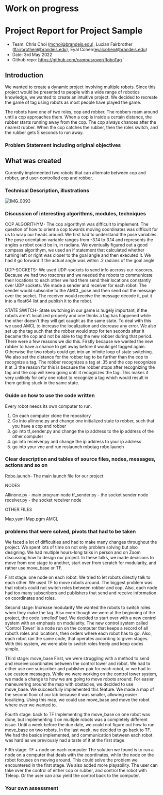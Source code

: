 # Work on progress
 
# Project Report for Project Sample
* Team: Chris Choi (mchoi@brandeis.edu), Lucian Fairbrother (lfairbrother@brandeis.edu),
Eyal Cohen(eyalcohen@brandeis.edu)
* Date: 3rd May 2022
* Github repo: https://github.com/campusrover/RoboTag
`
## Introduction
We wanted to create a dynamic project involving multiple robots. Since this project would be presented to people with a wide range of robotics knowledge, we wanted to create an intuitive project. We decided to recreate the game of tag using robots as most people have played the game.
 
The robots have one of two roles, cop and robber. The robbers roam around until a cop approaches them. When a cop is inside a certain distance, the rubber starts running away from the cop. The cop always chances after the nearest rubber. When the cop catches the rubber, then the roles switch, and the rubber gets 5 seconds to run away. 
 
 
### Problem Statement including original objectives

 
## What was created
Currently implemented two robots that can alternate between cop and robber, and user-controlled cop and robber. 
 
### Technical Description, illustrations
 ![IMG_0093](https://user-images.githubusercontent.com/92168798/166615484-2d3fd134-8995-4355-a80a-2a7a8d54f7e9.jpg)

### Discussion of interesting algorithms, modules, techniques
 COP ALGORITHYM-
    The cop algorithym was difficult to implement. The question of how to orient a cop towards moving coordinates was difficult for us to wrap our heads around. We first had to understand the pose variables. The pose orientation variable ranges from -3.14 to 3.14 and represents the angles a robot could be in, in radians. We eventually figured out a good compass algorithym, we used an if statement that calculated whether turning left or right was closer to the goal angle and then executed it. We had it go forward if the actual angle was within .2 radians of the goal angle
    
UDP-SOCKETS-
    We used UDP-sockets to send info accross our roscores. Because we had two roscores and we needed the robots to communicate their locations to each other we had them send their locations constantly over UDP sockets. We made a sender and receiver for each robot. The sender would subscribe to the AMCL_pose and then send out the message over the socket. The receiver would receive the message decode it, put it into a float64 list and publish it to the robot. 
    
STATE SWITCH-
    State switching in our game is hugely important, if the robots aren't localized properly and one thinks a tag has happened while the other doesn't they will get caught as the same state. To deal with this we used AMCL to increase the localization and decrease any error. We also set up the tag such that the robber would stop for ten seconds after it became the cop and not be able to tag the new robber during that period. There were a few reasons we did this. Firstly because we wanted the new robber to have a chance to get away before it would get tagged again. Otherwise the two robots could get into an infinite loop of state switching. We also set the distance for the robber tag to be further than the cop to recognize a tag. The robber recognizes a tag at .35 and the cop recognizes it at .3 the reason for this is because the robber stops after recognizing the tag and the cop will keep going until it recognizes the tag. This makes it very unlikely for only one robot to recognize a tag which would result in them getting stuck in the same state.
    
 
### Guide on how to use the code written
Every robot needs its own computer to run. 
1. On each computer clone the repository
2. Go into allinone.py and change one initialized state to robber, such that you have a cop and robber
3. go into tf_sender.py and change the ip address to the ip address of the other computer
4. go into receiver.py and change the ip address to your ip address
5. go into your vnc and run roslaunch robotag robo.launch

### Clear description and tables of source files, nodes, messages, actions and so on
 
 Robo.launch- The main launch file for our project
 
 NODES

  Allinone.py - main program node
  tf_sender.py - the socket sender node
  receiver.py - the socket receiver node
 
 OTHER FILES
 
  Map.yaml
  Map.pgm
  AMCL
  
### problems that were solved, pivots that had to be taken
We faced a lot of difficulties and had to make many changes throughout the project. We spent lots of time on not only problem solving but also designing. We had multiple hours-long talks in person and on Zoom discussing how to design our project. In these talks, we made decisions to move from one stage to another, start over from scratch for modularity, and rather use move_base or TF. 
 
First stage: one node on each robot.
We tried to let robots directly talk to each other. We used TF to move robots around. The biggest problem was that robots could not switch roles between robber and cop. Also, each node had too many subscribers and publishers that send and receive information on coordinates and roles. 
 
Second stage: Increase modularity
We wanted the robots to switch roles when they make the tag. Also even though we were at the beginning of the project, the code ‘smelled’ bad. We decided to start over with a new control system with an emphasis on modularity. 
The new control system called ‘Control Tower’ is a node run on the computer that keeps a record of all robot’s roles and locations, then orders where each robot has to go. Also, each robot ran the same code, that operates according to given stages. With this system, we were able to switch roles freely and keep codes simple.  
 
Third stage: move_base
First, we were struggling with a method to send and receive coordinates between the control tower and robot. We had to either use one subscriber and publisher pair for each robot, or we had to use custom messages. While we were working on the control tower system, we made a change to how we are going to move robots around. For easier maneuvering around the map with obstacles, we decided to use move_base. We successfully implemented this feature. We made a map of the second floor of our lab because it was smaller, allowing easier localizing. Using this map, we could use move_base and move the robot where ever we wanted to. 
 
Fourth stage: back to TF
Implementing the move_base on one robot was done, but implementing it on multiple robots was a completely different issue. Until a week before the due date, we could not figure out how to run move_base on two robots. In the last week, we decided to go back to TF. We had the basics implemented, and communication between each robot was hard as we previously had a taste of it at the first stage. 
 
 
Fifth stage: TF + node on each computer
The solution we found is to run a node on a computer that deals with the coordinates, while the node on the robot focuses on moving around. This could solve the problem we encountered in the first stage. We also added more playability. The user can take over the control of either cop or rubber, and control the robot with Teleop. Or the user can also yield the control back to the computer. 
 
 
### Your own assessment


